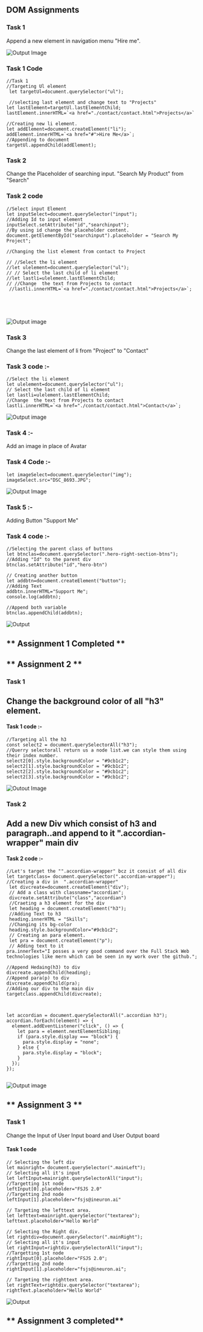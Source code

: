 ## DOM Assignments

### Task  1
Append a new element in navigation menu "Hire me".

![Output Image](./Javascript_2.0_DOM_Assignment_Question/DOM%20Assignments%202.0%20Batch%20copy/DOM%20Assignment%202.0%201%2C2%2C3/Screenshot%202023-02-03%20120523.png)

### Task 1 Code
```
//Task 1
//Targeting Ul element 
 let targetUl=document.querySelector("ul");

 //selecting last element and change text to "Projects"
let lastElement=targetUl.lastElementChild;
lastElement.innerHTML=`<a href="./contact/contact.html">Projects</a>`

//Creating new li element.
let addElement=document.createElement("li");
addElement.innerHTML=`<a href="#">Hire Me</a>`;
//Appending to document
targetUl.appendChild(addElement);
```

### Task 2
Change the Placeholder of searching input.
"Search My Product" from "Search"

### Task 2 code
```
//Select input Element
let inputSelect=document.querySelector("input");
//Adding Id to input element
inputSelect.setAttribute("id","searchinput");
//By using id change the placeholder content.
document.getElementById("searchinput").placeholder = "Search My Project";

//Changing the list element from contact to Project

// //Select the li element 
//let ulelement=document.querySelector("ul");
// // Select the last child of li element
//let lastli=ulelement.lastElementChild;
// //Change  the text from Projects to contact
 //lastli.innerHTML=`<a href="./contact/contact.html">Projects</a>`;





```

![Output image](./Javascript_2.0_DOM_Assignment_Question/DOM%20Assignments%202.0%20Batch%20copy/DOM%20Assignment%202.0%201%2C2%2C3/Screenshot%202023-02-03%20120026.png)

### Task 3
Change the last element of li from "Project" to "Contact"

### Task 3 code :-

``` 
//Select the li element
let ulelement=document.querySelector("ul");
// Select the last child of li element
let lastli=ulelement.lastElementChild;
//Change  the text from Projects to contact
lastli.innerHTML=`<a href="./contact/contact.html">Contact</a>`;

```

![Output image](./Javascript_2.0_DOM_Assignment_Question/DOM%20Assignments%202.0%20Batch%20copy/DOM%20Assignment%202.0%201%2C2%2C3/Screenshot%202023-02-03%20115142.png)


### Task 4 :-
Add an image in place of Avatar

### Task 4 Code :-

```
let imageSelect=document.querySelector("img");
imageSelect.src="DSC_8693.JPG";

```
![Output Image](./Javascript_2.0_DOM_Assignment_Question/DOM%20Assignments%202.0%20Batch%20copy/DOM%20Assignment%202.0%201%2C2%2C3/Screenshot%202023-02-03%20111218.png)

### Task 5 :-
Adding Button "Support Me" 

### Task 4 code :-
```
//Selecting the parent class of buttons
let btnclas=document.querySelector(".hero-right-section-btns");
//Adding "Id" to the parent div
btnclas.setAttribute("id","hero-btn")

// Creating another button
let addbtn=document.createElement("button");
//Adding Text
addbtn.innerHTML="Support Me";
console.log(addbtn);

//Append both variable
btnclas.appendChild(addbtn);

```
![Output](./Javascript_2.0_DOM_Assignment_Question/DOM%20Assignments%202.0%20Batch%20copy/DOM%20Assignment%202.0%201%2C2%2C3/Screenshot%202023-02-03%20113208.png)


## ** Assignment 1 Completed **

## ** Assignment 2 **
### Task 1
## Change the background color of all "h3" element.
#### Task 1 code :-

```
//Targeting all the h3
const select2 = document.querySelectorAll("h3");
//Querry selectorall return us a node list.we can style them using their index number.
select2[0].style.backgroundColor = "#9cb1c2";
select2[1].style.backgroundColor = "#9cb1c2";
select2[2].style.backgroundColor = "#9cb1c2";
select2[3].style.backgroundColor = "#9cb1c2";
```
![Outout Image](./Javascript_2.0_DOM_Assignment_Question/DOM%20Assignments%202.0%20Batch%20copy/DOM%20Assignment%202.0%201%2C2%2C3/secondAssignmentImage/Screenshot%202023-02-05%20080305.png)

### Task 2
## Add a new Div which consist of h3 and paragraph..and append to it ".accordian-wrapper" main div

#### Task 2 code :-
```
//Let's target the "".accordian-wrapper" bcz it consist of all div
let targetclass= document.querySelector(".accordian-wrapper");
//Creating a div in  ".accordian-wrapper" 
 let divcreate=document.createElement("div");
 // Add a class with classname="accordian";
 divcreate.setAttribute("class","accordian")
 //Craeting a h3 element for the div
 let heading = document.createElement("h3");
 //Adding Text to h3
 heading.innerHTML = "Skills";
 //Changing its bg-color
 heading.style.backgroundColor="#9cb1c2";
 // Creating an para element.
 let pra = document.createElement("p");
 // Adding text to it
pra.innerText="I posses a very good command over the Full Stack Web technologies like mern which can be seen in my work over the github.";

//Append Hedaing(h3) to div
divcreate.appendChild(heading);
//Append para(p) to div
divcreate.appendChild(pra);
//Adding our div to the main div
targetclass.appendChild(divcreate);



let accordian = document.querySelectorAll(".accordian h3");
accordian.forEach((element) => {
  element.addEventListener("click", () => {
    let para = element.nextElementSibling;
    if (para.style.display === "block") {
      para.style.display = "none";
    } else {
      para.style.display = "block";
    }
  });
});


```
![Output image](./Javascript_2.0_DOM_Assignment_Question/DOM%20Assignments%202.0%20Batch%20copy/DOM%20Assignment%202.0%201%2C2%2C3/secondAssignmentImage/Screenshot%202023-02-05%20080402.png)
## ** Assignment 3 **

### Task 1
Change the Input of User Input board and User Output board

#### Task 1 code

```
// Selecting the left div
let mainright= document.querySelector(".mainLeft");
// Selecting all it's input
let leftInput=mainright.querySelectorAll("input");
//Targetting 1st node
leftInput[0].placeholder="FSJS 2.0"
//Targetting 2nd node
leftInput[1].placeholder="fsjs@ineuron.ai"

// Targeting the lefttext area.
let lefttext=mainright.querySelector("textarea");
lefttext.placeholder="Hello World"

// Selecting the Right div.
let rightdiv=document.querySelector(".mainRight");
// Selecting all it's input
let rightInput=rightdiv.querySelectorAll("input");
//Targetting 1st node
rightInput[0].placeholder="FSJS 2.0";
//Targetting 2nd node
rightInput[1].placeholder="fsjs@ineuron.ai";

// Targeting the righttext area.
let rightText=rightdiv.querySelector("textarea");
rightText.placeholder="Hello World"

```

![Output](./Javascript_2.0_DOM_Assignment_Question/DOM%20Assignments%202.0%20Batch%20copy/DOM%20Assignment%202.0%201%2C2%2C3/thirdAssignmentImage/Screenshot%202023-02-04%20121759.png)


## ** Assignment 3 completed**